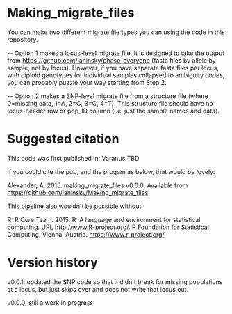 # Making_migrate_files
You can make two different migrate file types you can using the code in this repository. 

-- Option 1 makes a locus-level migrate file. It is designed to take the output from https://github.com/laninsky/phase_everyone (fasta files by allele by sample, not by locus). However, if you have separate fasta files per locus, with diploid genotypes for individual samples collapsed to ambiguity codes, you can probably puzzle your way starting from Step 2.

-- Option 2 makes a SNP-level migrate file from a structure file (where 0=missing data, 1=A, 2=C, 3=G, 4=T). This structure file should have no locus-header row or pop_ID column (i.e. just the sample names and data).

# Suggested citation
This code was first published in: Varanus TBD

If you could cite the pub, and the progam as below, that would be lovely:

Alexander, A. 2015. making_migrate_files v0.0.0. Available from https://github.com/laninsky/Making_migrate_files

This pipeline also wouldn't be possible without:

R: R Core Team. 2015. R: A language and environment for statistical computing. URL http://www.R-project.org/. R Foundation for Statistical Computing, Vienna, Austria. https://www.r-project.org/

# Version history
v0.0.1: updated the SNP code so that it didn't break for missing populations at a locus, but just skips over and does not write that locus out.

v0.0.0: still a work in progress

